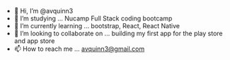 - 👋 Hi, I’m @avquinn3
- 👀 I’m studying ... Nucamp Full Stack coding bootcamp 
- 🌱 I’m currently learning ... bootstrap, React, React Native
- 💞️ I’m looking to collaborate on ... building my first app for the play store and app store
- 📫 How to reach me ... avquinn3@gmail.com

<!---
avquinn3/avquinn3 is a ✨ special ✨ repository because its `README.md` (this file) appears on your GitHub profile.
You can click the Preview link to take a look at your changes.
--->
